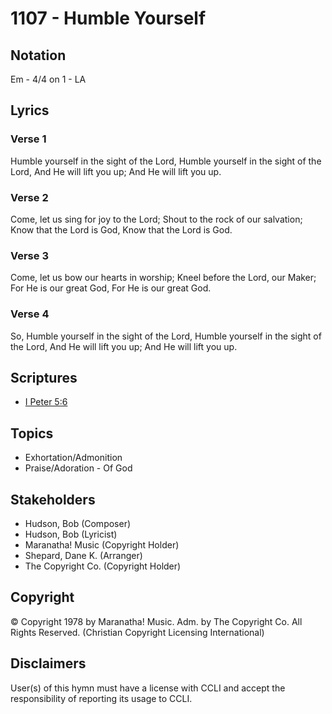 # 1107 - Humble Yourself

## Notation

Em - 4/4 on 1 - LA

## Lyrics

### Verse 1

Humble yourself in the sight of the Lord, Humble yourself in the sight of the Lord, And He will lift you up; And He will lift you up.

### Verse 2

Come, let us sing for joy to the Lord; Shout to the rock of our salvation; Know that the Lord is God, Know that the Lord is God.

### Verse 3

Come, let us bow our hearts in worship; Kneel before the Lord, our Maker; For He is our great God, For He is our great God.

### Verse 4

So, Humble yourself in the sight of the Lord, Humble yourself in the sight of the Lord, And He will lift you up; And He will lift you up.


## Scriptures

- [I Peter 5:6](https://www.biblegateway.com/passage/?search=I%20Peter%205%3A6)

## Topics

- Exhortation/Admonition
- Praise/Adoration - Of God

## Stakeholders

- Hudson, Bob (Composer)
- Hudson, Bob (Lyricist)
- Maranatha! Music (Copyright Holder)
- Shepard, Dane K. (Arranger)
- The Copyright Co. (Copyright Holder)

## Copyright

© Copyright 1978 by Maranatha! Music. Adm. by The Copyright Co. All Rights Reserved.
(Christian Copyright Licensing International)

## Disclaimers

User(s) of this hymn must have a license with CCLI and accept the responsibility of reporting its usage to CCLI.

